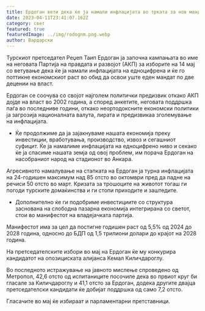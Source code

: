 ```yaml
---
title: Ердоган вети дека ќе ја намали инфлацијата во трката за нов мандат
date: 2023-04-11T23:41:07.162Z
category: свет
featured: true
featuredImage: ../img/rodognm.png.webp
author: Вардарски
---
```


Турскиот претседател Реџеп Таип Ердоган ја започна кампањата во име на неговата Партија на правдата и развојот (АКП) за изборите на 14 мај со ветување дека ќе ја намали инфлацијата на едноцифрена и ќе го поттикне економскиот раст во обид да освои уште еден мандат по две децении на власт.

Ердоган се соочува со својот најголем политички предизвик откако АКП дојде на власт во 2002 година, а според анкетите, неговата поддршка паѓа во последниве години, откако неортодоксните економски политики ја загрозија националната валута, лирата и предизвикаа зголемување на инфлацијата.

- Ќе продолжиме да ја зајакнуваме нашата економија преку инвестиции, вработувања, производство, извоз и сегашниот суфицит. Ќе ја намалиме инфлацијата на едноцифрено ниво и секако ќе ја спасиме нашата земја од овој проблем, им порача Ердоган на насобраниот народ на стадионот во Анкара.

Агресивното намалување на стапката на Ердоган ја турна инфлацијата на 24-годишен максимум над 85 отсто во октомври пред да падне на речиси 50 отсто во март. Кризата за трошоците на животот тогаш ги погоди турските домаќинства и ги стопи приходите и заштедите.

- Дополнително ќе ги подобриме инвестициите со структура заснована на слободна пазарна економија интегрирана со светот, стои во манифестот на владејачката партија.

Манифестот има за цел да постигне годишен раст од 5,5% од 2024 до 2028 година, односно до БДП од 1,5 трилиони долари до крајот на 2028 година.

На претседателските избори во мај на Ердоган ќе му конкурира кандидатот на опозициската алијанса Кемал Киличдароглу.

Во последното истражување на јавното мислење спроведено од Метропол, 42,6 отсто од испитаниците посочиле дека во првиот круг би гласале за Киличдароглу и 41,1 отсто за Ердоган, додека другите двајца претседателски кандидати ќе добијат поддршка од само 7,2 отсто.

Гласачите во мај ќе избираат и парламентарни претставници.
